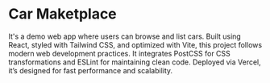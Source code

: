 # Car Maketplace

It's a demo web app where users can browse and list cars. Built using React, styled with Tailwind CSS, and optimized with Vite, this project follows modern web development practices. It integrates PostCSS for CSS transformations and ESLint for maintaining clean code. Deployed via Vercel, it’s designed for fast performance and scalability.

